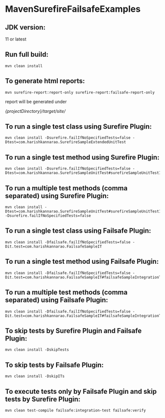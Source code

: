 # MavenSurefireFailsafeExamples

JDK version:
---
11 or latest

Run full build:
---

    mvn clean install

To generate html reports:
---

    mvn surefire-report:report-only surefire-report:failsafe-report-only

report will be generated under

_{projectDirectory}/target/site/_

To run a single test class using Surefire Plugin:
---

    mvn clean install -Dsurefire.failIfNoSpecifiedTests=false -Dtest=com.harishkannarao.SurefireSampleExtendedUnitTest

To run a single test method using Surefire Plugin:
---

    mvn clean install -Dsurefire.failIfNoSpecifiedTests=false -Dtest=com.harishkannarao.SurefireSampleUnitTest#surefireSampleUnitTest1

To run a multiple test methods (comma separated) using Surefire Plugin:
---

    mvn clean install -Dtest=com.harishkannarao.SurefireSampleUnitTest#surefireSampleUnitTest1,com.harishkannarao.SurefireSampleExtendedUnitTest#surefireSampleUnitTest2 -Dsurefire.failIfNoSpecifiedTests=false

To run a single test class using Failsafe Plugin:
---

    mvn clean install -Dfailsafe.failIfNoSpecifiedTests=false -Dit.test=com.harishkannarao.FailsafeSampleIT

To run a single test method using Failsafe Plugin:
---

    mvn clean install -Dfailsafe.failIfNoSpecifiedTests=false -Dit.test=com.harishkannarao.FailsafeSampleIT#failsafeSampleIntegrationTest1

To run a multiple test methods (comma separated) using Failsafe Plugin:
---

    mvn clean install -Dfailsafe.failIfNoSpecifiedTests=false -Dit.test=com.harishkannarao.FailsafeSampleIT#failsafeSampleIntegrationTest1,com.harishkannarao.FailsafeSampleIntegrationTest.failsafeSampleIntegrationTest2

To skip tests by Surefire Plugin and Failsafe Plugin:
---

    mvn clean install -DskipTests

To skip tests by Failsafe Plugin:
---

    mvn clean install -DskipITs

To execute tests only by Failsafe Plugin and skip tests by Surefire Plugin:
---

    mvn clean test-compile failsafe:integration-test failsafe:verify
